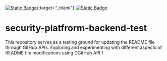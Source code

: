 [![Static Badge](https://img.shields.io/badge/Security%20Platform-F%200%25-gray)](https://security.dev.platform.usw2.upwork/repositories/46305){:target="_blank"}
[![Static Badge](https://img.shields.io/badge/Security%20Platform-F%200%25-gray)](https://security.dev.platform.usw2.upwork/repositories/46305)
# security-platfrorm-backend-test
This repository serves as a testing ground for updating the README file through GitHub APIs. Exploring and experimenting with different aspects of README file modifications using DGitHub API f